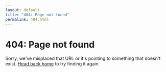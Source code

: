 ```yaml
---
layout: default
title: "404: Page not found"
permalink: 404.html
---
```


# 404: Page not found
Sorry, we've misplaced that URL or it's pointing to something that doesn't exist. [Head back home](https://mysticwayfarer7.github.io/mssp-soc/) to try finding it again.
